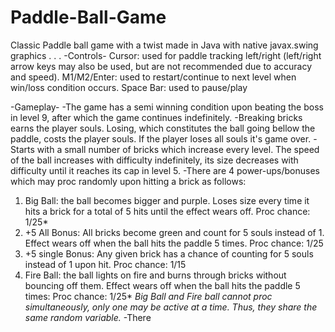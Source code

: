 # Paddle-Ball-Game
Classic Paddle ball game with a twist made in Java with native javax.swing graphics
.
.
.
-Controls-
Cursor: used for paddle tracking left/right (left/right arrow keys may also be used, but are not recommended due to accuracy and speed).
M1/M2/Enter: used to restart/continue to next level when win/loss condition occurs.
Space Bar: used to pause/play

-Gameplay-
-The game has a semi winning condition upon beating the boss in level 9, after which the game continues indefinitely.
-Breaking bricks earns the player souls. Losing, which constitutes the ball going bellow the paddle, costs the player souls. If the player loses all souls it's game over.
-Starts with a small number of bricks which increase every level. The speed of the ball increases with difficulty indefinitely, its size decreases with difficulty until it reaches its cap in level 5.
-There are 4 power-ups/bonuses which may proc randomly upon hitting a brick as follows:
  1. Big Ball: the ball becomes bigger and purple. Loses size every time it hits a brick for a total of 5 hits until the effect wears off. Proc chance: 1/25*
  2. +5 All Bonus: All bricks become green and count for 5 souls instead of 1. Effect wears off when the ball hits the paddle 5 times. Proc chance: 1/25
  3. +5 single Bonus: Any given brick has a chance of counting for 5 souls instead of 1 upon hit. Proc chance: 1/15
  4. Fire Ball: the ball lights on fire and burns through bricks without bouncing off them. Effect wears off when the ball hits the paddle 5 times: Proc chance: 1/25*
    *Big Ball and Fire ball cannot proc simultaneously, only one may be active at a time. Thus, they share the same random variable.*
-There
